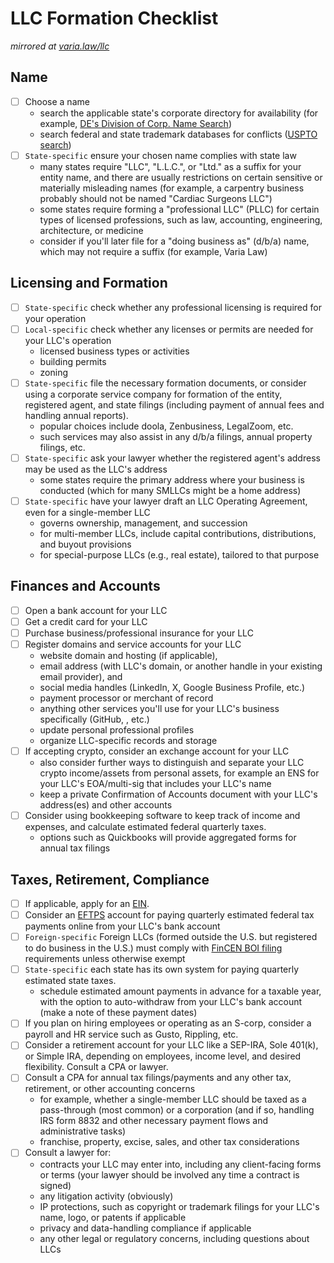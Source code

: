 # LLC Formation Checklist

*mirrored at [varia.law/llc](https://varia.law/llc)*

## Name
- [ ] Choose a name 
    - search the applicable state's corporate directory for availability (for example, [DE's Division of Corp. Name Search](https://icis.corp.delaware.gov/Ecorp/EntitySearch/NameSearch.aspx))
    - search federal and state trademark databases for conflicts ([USPTO search](https://tmsearch.uspto.gov/search/search-information))
- [ ] `State-specific` ensure your chosen name complies with state law
    - many states require "LLC", "L.L.C.", or "Ltd." as a suffix for your entity name, and there are usually restrictions on certain sensitive or materially misleading names (for example, a carpentry business probably should not be named "Cardiac Surgeons LLC")
    - some states require forming a "professional LLC" (PLLC) for certain types of licensed professions, such as law, accounting, engineering, architecture, or medicine
    - consider if you'll later file for a "doing business as" (d/b/a) name, which may not require a suffix (for example, Varia Law)

## Licensing and Formation
- [ ] `State-specific` check whether any professional licensing is required for your operation 
- [ ] `Local-specific` check whether any licenses or permits are needed for your LLC's operation
    - licensed business types or activities
    - building permits
    - zoning
- [ ] `State-specific` file the necessary formation documents, or consider using a corporate service company for formation of the entity, registered agent, and state filings (including payment of annual fees and handling annual reports). 
    - popular choices include doola, Zenbusiness, LegalZoom, etc.
    - such services may also assist in any d/b/a filings, annual property filings, etc.
- [ ] `State-specific` ask your lawyer whether the registered agent's address may be used as the LLC's address
    - some states require the primary address where your business is conducted (which for many SMLLCs might be a home address)
- [ ] `State-specific` have your lawyer draft an LLC Operating Agreement, even for a single-member LLC
    - governs ownership, management, and succession
    - for multi-member LLCs, include capital contributions, distributions, and buyout provisions
    - for special-purpose LLCs (e.g., real estate), tailored to that purpose

## Finances and Accounts 
- [ ] Open a bank account for your LLC 
- [ ] Get a credit card for your LLC
- [ ] Purchase business/professional insurance for your LLC
- [ ] Register domains and service accounts for your LLC
    - website domain and hosting (if applicable), 
    - email address (with LLC's domain, or another handle in your existing email provider), and 
    - social media handles (LinkedIn, X, Google Business Profile, etc.)
    - payment processor or merchant of record
    - anything other services you'll use for your LLC's business specifically (GitHub, , etc.)
    - update personal professional profiles
    - organize LLC-specific records and storage
- [ ] If accepting crypto, consider an exchange account for your LLC
    - also consider further ways to distinguish and separate your LLC crypto income/assets from personal assets, for example an ENS for your LLC's EOA/multi-sig that includes your LLC's name 
    - keep a private Confirmation of Accounts document with your LLC's address(es) and other accounts
- [ ] Consider using bookkeeping software to keep track of income and expenses, and calculate estimated federal quarterly taxes. 
    - options such as Quickbooks will provide aggregated forms for annual tax filings

## Taxes, Retirement, Compliance
- [ ] If applicable, apply for an [EIN](https://www.irs.gov/businesses/small-businesses-self-employed/apply-for-an-employer-identification-number-ein-online).
- [ ] Consider an [EFTPS](https://www.eftps.gov/eftps/) account for paying quarterly estimated federal tax payments online from your LLC's bank account
- [ ] `Foreign-specific` Foreign LLCs (formed outside the U.S. but registered to do business in the U.S.) must comply with [FinCEN BOI filing](https://www.fincen.gov/boi) requirements unless otherwise exempt
- [ ] `State-specific` each state has its own system for paying quarterly estimated state taxes.
    - schedule estimated amount payments in advance for a taxable year, with the option to auto-withdraw from your LLC's bank account (make a note of these payment dates)
- [ ] If you plan on hiring employees or operating as an S-corp, consider a payroll and HR service such as Gusto, Rippling, etc.
- [ ] Consider a retirement account for your LLC like a SEP-IRA, Sole 401(k), or Simple IRA, depending on employees, income level, and desired flexibility. Consult a CPA or lawyer.
- [ ] Consult a CPA for annual tax filings/payments and any other tax, retirement, or other accounting concerns
    - for example, whether a single-member LLC should be taxed as a pass-through (most common) or a corporation (and if so, handling IRS form 8832 and other necessary payment flows and administrative tasks)
    - franchise, property, excise, sales, and other tax considerations
- [ ] Consult a lawyer for:
    - contracts your LLC may enter into, including any client-facing forms or terms (your lawyer should be involved any time a contract is signed)
    - any litigation activity (obviously)
    - IP protections, such as copyright or trademark filings for your LLC's name, logo, or patents if applicable
    - privacy and data-handling compliance if applicable
    - any other legal or regulatory concerns, including questions about LLCs
